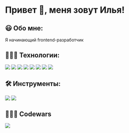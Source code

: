# Привет 👋, меня зовут Илья! 

## 😃 Обо мне:

<p align="left">
  Я начинающий frontend-разработчик
</p>

## 👨🏻‍💻 Технологии:

<p align="left"> 
  <img src="https://img.shields.io/badge/HTML5-E34F26?style=for-the-badge&logo=html5&logoColor=white"/> 
  <img src="https://img.shields.io/badge/CSS3-1572B6?style=for-the-badge&logo=css3&logoColor=white"/>
  <img src="https://img.shields.io/badge/Sass-CC6699?style=for-the-badge&logo=sass&logoColor=white"/>
  <img src="https://img.shields.io/badge/JavaScript-F7DF1E?style=for-the-badge&logo=javascript&logoColor=black"/>
  <img src="https://img.shields.io/badge/TypeScript-3178C6?logo=typescript&logoColor=fff&style=for-the-badge"/>
  <img src="https://img.shields.io/badge/React-20232A?style=for-the-badge&logo=react&logoColor=61DAFB"/>
  <img src="https://img.shields.io/badge/Redux-593D88?style=for-the-badge&logo=redux&logoColor=white"/>
  <img src="https://img.shields.io/badge/React_Router-CA4245?style=for-the-badge&logo=react-router&logoColor=white"/>
</p>

## 🛠️ Инструменты:

<p align="left">
  <img src="https://img.shields.io/badge/Figma-F24E1E?logo=figma&logoColor=fff&style=for-the-badge"/>
  <img src="https://img.shields.io/badge/Git-F05032?logo=git&logoColor=fff&style=for-the-badge"/>
</p>

## 👨🏻‍💻 Codewars

<img src="https://www.codewars.com/users/Syomin-ilua/badges/small"/>
